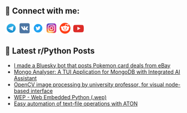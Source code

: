 ## 🔎 Connect with me:
[<img src="https://github.com/bullbesh/bullbesh/blob/main/images/Telegram.png" width="32" height="32" />](https://t.me/bullbesh)
[<img src="https://github.com/bullbesh/bullbesh/blob/main/images/VK.png" width="32" height="32" />](https://vk.com/bullbesh)
[<img src="https://github.com/bullbesh/bullbesh/blob/main/images/Twitter.png" width="32" height="32" />](https://twitter.com/bullbesh1)
[<img src="https://github.com/bullbesh/bullbesh/blob/main/images/Instagram.png" width="32" height="32" />](https://www.instagram.com/bullbesh)
[<img src="https://github.com/bullbesh/bullbesh/blob/main/images/Reddit.png" width="32" height="32" />](https://www.reddit.com/user/bullbesh)
[<img src="https://github.com/bullbesh/bullbesh/blob/main/images/YouTube.png" width="32" height="32" />](https://www.youtube.com/channel/UCtfjRs6uzgq5mfm8S06WTcg)

## 📕 Latest r/Python Posts
<!-- BLOG-POST-LIST:START -->
- [I made a Bluesky bot that posts Pokemon card deals from eBay](https://www.reddit.com/r/Python/comments/1l38fq8/i_made_a_bluesky_bot_that_posts_pokemon_card/)
- [Mongo Analyser: A TUI Application for MongoDB with Integrated AI Assistant](https://www.reddit.com/r/Python/comments/1l36v2r/mongo_analyser_a_tui_application_for_mongodb_with/)
- [OpenCV image processing by university professor, for visual node-based interface](https://www.reddit.com/r/Python/comments/1l3644d/opencv_image_processing_by_university_professor/)
- [WEP - Web Embedded Python &lpar;.wep&rpar;](https://www.reddit.com/r/Python/comments/1l35niu/wep_web_embedded_python_wep/)
- [Easy automation of text-file operations with ATON](https://www.reddit.com/r/Python/comments/1l35gi6/easy_automation_of_textfile_operations_with_aton/)
<!-- BLOG-POST-LIST:END -->
